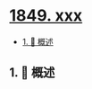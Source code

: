 # [1849. xxx](https://github.com/Tdahuyou/TNotes.leetcode/tree/main/notes/1849.%20xxx)

<!-- region:toc -->

- [1. 📝 概述](#1--概述)

<!-- endregion:toc -->

## 1. 📝 概述
